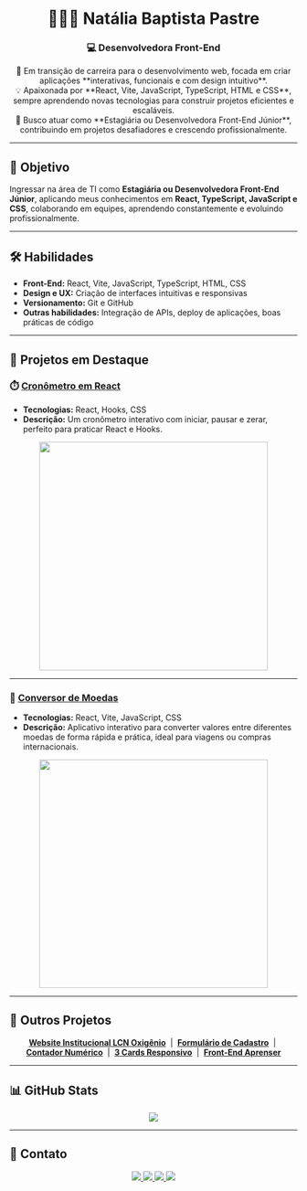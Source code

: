 <h1 align="center">👩🏻‍💻 Natália Baptista Pastre</h1>
<h3 align="center">💻 Desenvolvedora Front-End</h3>

<p align="center">
🚀 Em transição de carreira para o desenvolvimento web, focada em criar aplicações **interativas, funcionais e com design intuitivo**.<br>
💡 Apaixonada por **React, Vite, JavaScript, TypeScript, HTML e CSS**, sempre aprendendo novas tecnologias para construir projetos eficientes e escaláveis.<br>
🎯 Busco atuar como **Estagiária ou Desenvolvedora Front-End Júnior**, contribuindo em projetos desafiadores e crescendo profissionalmente.
</p>

---

## 🎯 Objetivo

Ingressar na área de TI como **Estagiária ou Desenvolvedora Front-End Júnior**, aplicando meus conhecimentos em **React, TypeScript, JavaScript e CSS**, colaborando em equipes, aprendendo constantemente e evoluindo profissionalmente.

---

## 🛠 Habilidades

- **Front-End:** React, Vite, JavaScript, TypeScript, HTML, CSS  
- **Design e UX:** Criação de interfaces intuitivas e responsivas  
- **Versionamento:** Git e GitHub  
- **Outras habilidades:** Integração de APIs, deploy de aplicações, boas práticas de código

---

## 🌟 Projetos em Destaque

### ⏱️ [Cronômetro em React](https://natipastre.github.io/cronometro-em-react/)
- **Tecnologias:** React, Hooks, CSS  
- **Descrição:** Um cronômetro interativo com iniciar, pausar e zerar, perfeito para praticar React e Hooks.  
<p align="center">
  <img src="https://i.postimg.cc/3RzPQHjS/cronometro-gif.gif" width="400"/>
</p>

---

### 💱 [Conversor de Moedas](https://natipastre.github.io/conversor-moedas/)
- **Tecnologias:** React, Vite, JavaScript, CSS  
- **Descrição:** Aplicativo interativo para converter valores entre diferentes moedas de forma rápida e prática, ideal para viagens ou compras internacionais.  
<p align="center">
  <img src="https://i.postimg.cc/placeholder/conversor-gif.gif" width="400"/>
</p>

---

## 📂 Outros Projetos

<p align="center">
  <a href="https://natipastre.github.io/Website-Institucional-LCN-Oxig-nio/"><strong>Website Institucional LCN Oxigênio</strong></a> &nbsp;|&nbsp;
  <a href="https://natipastre.github.io/Formul-rio-de-Cadastro-Profissional-e-Responsivo/"><strong>Formulário de Cadastro</strong></a> &nbsp;|&nbsp;
  <a href="https://natipastre.github.io/Contador-Numerico/"><strong>Contador Numérico</strong></a> &nbsp;|&nbsp;
  <a href="https://natipastre.github.io/Projeto-3-Cards---Layout-Responsivo/"><strong>3 Cards Responsivo</strong></a> &nbsp;|&nbsp;
  <a href="https://natipastre.github.io/Projeto-4---Front-End-Aprenser/"><strong>Front-End Aprenser</strong></a>
</p>

---

## 📊 GitHub Stats

<p align="center">
  <img src="https://github-readme-stats.vercel.app/api?username=natipastre&show_icons=true&theme=radical" />
</p>

---

## 💌 Contato

<p align="center">
  <a href="https://www.linkedin.com/in/nataliapastre-dev/" target="_blank">
    <img src="https://img.shields.io/badge/LinkedIn-0077B5?style=for-the-badge&logo=linkedin&logoColor=white"/>
  </a>
  <a href="mailto:natalia.pastre@yahoo.com.br">
    <img src="https://img.shields.io/badge/Email-D14836?style=for-the-badge&logo=gmail&logoColor=white"/>
  </a>
  <a href="https://wa.me/5516997135203" target="_blank">
    <img src="https://img.shields.io/badge/WhatsApp-25D366?style=for-the-badge&logo=whatsapp&logoColor=white"/>
  </a>
  <a href="https://github.com/natipastre" target="_blank">
    <img src="https://img.shields.io/badge/GitHub-181717?style=for-the-badge&logo=github&logoColor=white"/>
  </a>
</p>










